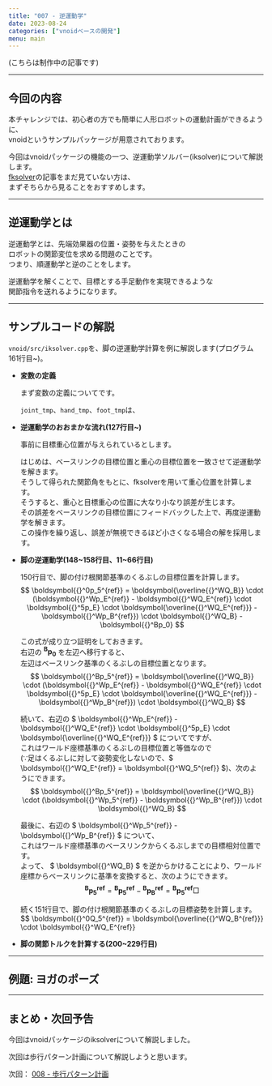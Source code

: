 ```yaml
---
title: "007 - 逆運動学"
date: 2023-08-24
categories: ["vnoidベースの開発"]
menu: main
---
```


(こちらは制作中の記事です)

---

## 今回の内容

本チャレンジでは、初心者の方でも簡単に人形ロボットの運動計画ができるように、  
vnoidというサンプルパッケージが用意されております。

今回はvnoidパッケージの機能の一つ、逆運動学ソルバー(iksolver)について解説します。  
[fksolver](https://koomiy.github.io/posts/fk_solver/)の記事をまだ見ていない方は、  
まずそちらから見ることをおすすめします。

---

## 逆運動学とは

逆運動学とは、先端効果器の位置・姿勢を与えたときの  
ロボットの関節変位を求める問題のことです。  
つまり、順運動学と逆のことをします。
	
逆運動学を解くことで、目標とする手足動作を実現できるような  
関節指令を送れるようになります。

---

## サンプルコードの解説

`vnoid/src/iksolver.cpp`を、脚の逆運動学計算を例に解説します(プログラム161行目~)。

-	**変数の定義**

	まず変数の定義についてです。
	
	`joint_tmp`、`hand_tmp`、`foot_tmp`は、
	
-	**逆運動学のおおまかな流れ(127行目~)**
	
	事前に目標重心位置が与えられているとします。
	
	はじめは、ベースリンクの目標位置と重心の目標位置を一致させて逆運動学を解きます。  
	そうして得られた関節角をもとに、fksolverを用いて重心位置を計算します。  
	そうすると、重心と目標重心の位置に大なり小なり誤差が生じます。  
	その誤差をベースリンクの目標位置にフィードバックした上で、再度逆運動学を解きます。  
	この操作を繰り返し、誤差が無視できるほど小さくなる場合の解を採用します。

-	**脚の逆運動学(148~158行目、11~66行目)**
	
	150行目で、脚の付け根関節基準のくるぶしの目標位置を計算します。  
	$$ \boldsymbol{{}^0p_5^{ref}} = \boldsymbol{\overline{{}^WQ_B}} \cdot (\boldsymbol{{}^Wp_E^{ref}} - \boldsymbol{{}^WQ_E^{ref}} \cdot \boldsymbol{{}^5p_E} \cdot \boldsymbol{\overline{{}^WQ_E^{ref}}} - \boldsymbol{{}^Wp_B^{ref}}) \cdot \boldsymbol{{}^WQ_B} - \boldsymbol{{}^Bp_0} $$
	
	この式が成り立つ証明をしておきます。  
	右辺の $\boldsymbol{{}^Bp_0}$ を左辺へ移行すると、  
	左辺はベースリンク基準のくるぶしの目標位置となります。  
	$$ \boldsymbol{{}^Bp_5^{ref}} = \boldsymbol{\overline{{}^WQ_B}} \cdot (\boldsymbol{{}^Wp_E^{ref}} - \boldsymbol{{}^WQ_E^{ref}} \cdot \boldsymbol{{}^5p_E} \cdot \boldsymbol{\overline{{}^WQ_E^{ref}}} - \boldsymbol{{}^Wp_B^{ref}}) \cdot \boldsymbol{{}^WQ_B} $$
	
	続いて、右辺の $ \boldsymbol{{}^Wp_E^{ref}} - \boldsymbol{{}^WQ_E^{ref}} \cdot \boldsymbol{{}^5p_E} \cdot \boldsymbol{\overline{{}^WQ_E^{ref}}} $ についてですが、  
	これはワールド座標基準のくるぶしの目標位置と等価なので  
	(∵足はくるぶしに対して姿勢変化しないので、$ \boldsymbol{{}^WQ_E^{ref}} = \boldsymbol{{}^WQ_5^{ref}} $)、次のようにできます。  
	$$ \boldsymbol{{}^Bp_5^{ref}} = \boldsymbol{\overline{{}^WQ_B}} \cdot (\boldsymbol{{}^Wp_5^{ref}} - \boldsymbol{{}^Wp_B^{ref}}) \cdot \boldsymbol{{}^WQ_B} $$
	
	最後に、右辺の $ \boldsymbol{{}^Wp_5^{ref}} - \boldsymbol{{}^Wp_B^{ref}} $ について、  
	これはワールド座標基準のベースリンクからくるぶしまでの目標相対位置です。  
	よって、 $ \boldsymbol{{}^WQ_B} $ を逆からかけることにより、ワールド座標からベースリンクに基準を変換すると、次のようにできます。  
	$$ \boldsymbol{{}^Bp_5^{ref}} = \boldsymbol{{}^Bp_5^{ref}} - \boldsymbol{{}^Bp_B^{ref}} = \boldsymbol{{}^Bp_5^{ref}} \Box $$
	
	続く151行目で、脚の付け根関節基準のくるぶしの目標姿勢を計算します。  
	$$ \boldsymbol{{}^0Q_5^{ref}} = \boldsymbol{\overline{{}^WQ_B^{ref}}} \cdot \boldsymbol{{}^WQ_E^{ref}}

-	**脚の関節トルクを計算する(200~229行目)**
	
	

---

## 例題: ヨガのポーズ



---

## まとめ・次回予告

今回はvnoidパッケージのiksolverについて解説しました。

次回は歩行パターン計画について解説しようと思います。

次回： [008 - 歩行パターン計画](https://koomiy.github.io/posts/footstep_planning/)
